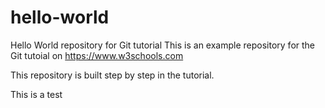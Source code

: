 # hello-world

Hello World repository for Git tutorial
This is an example repository for the Git tutoial on https://www.w3schools.com

This repository is built step by step in the tutorial.

This is a test
